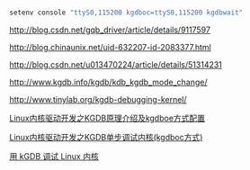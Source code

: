 #

```cpp
setenv console "ttyS0,115200 kgdboc=ttyS0,115200 kgdbwait"
```

http://blog.csdn.net/gqb_driver/article/details/9117597

http://blog.chinaunix.net/uid-632207-id-2083377.html


http://blog.csdn.net/u013470224/article/details/51314231

http://www.kgdb.info/kgdb/kdb_kgdb_mode_change/


http://www.tinylab.org/kgdb-debugging-kernel/

[Linux内核驱动开发之KGDB原理介绍及kgdboe方式配置](http://blog.csdn.net/gqb_driver/article/details/9120483)


[Linux内核驱动开发之KGDB单步调试内核(kgdboc方式)](http://blog.csdn.net/gqb_driver/article/details/9117597)


[用 kGDB 调试 Linux 内核](http://www.tinylab.org/kgdb-debugging-kernel/)